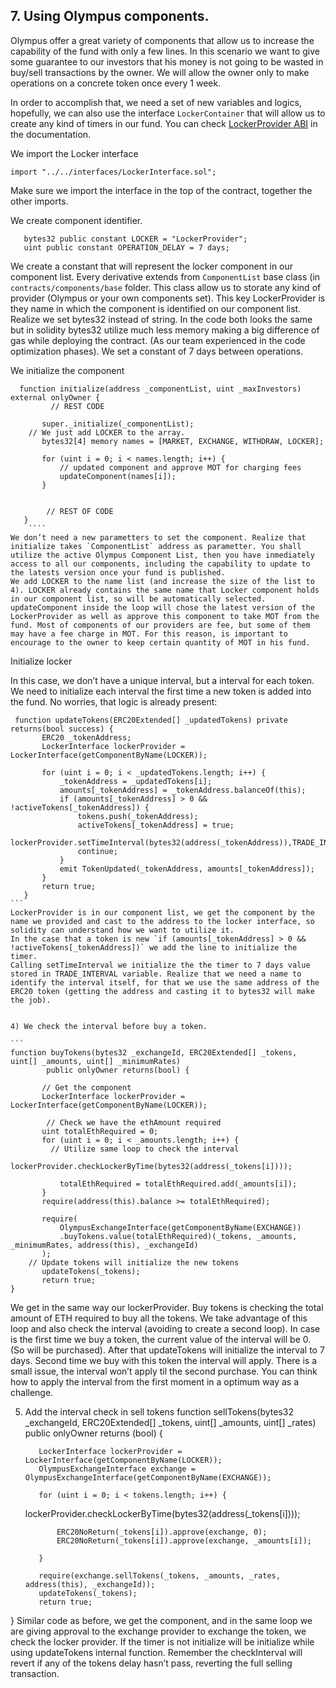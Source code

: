 ## 7. Using Olympus components.

Olympus offer a great variety of components that allow us to increase the capability of the fund with only a few lines. In this scenario we want to give some guarantee to our investors that his money is not going to be wasted in buy/sell transactions by the owner. We will allow the owner only to make operations on a concrete token once every 1 week.

In order to accomplish that, we need a set of new variables and logics, hopefully, we can also use the interface `LockerContainer` that will allow us to create any kind of timers in our fund. You can check [LockerProvider ABI](http://broken-link) in the documentation.

We import the Locker interface

```
import "../../interfaces/LockerInterface.sol";
```

Make sure we import the interface in the top of the contract, together the other imports.

We create component identifier.

```
   bytes32 public constant LOCKER = "LockerProvider";
   uint public constant OPERATION_DELAY = 7 days;
```

We create a constant that will represent the locker component in our component list. Every derivative extends from `ComponentList` base class (in `contracts/components/base` folder. This class allow us to storate any kind of provider (Olympus or your own components set). This key LockerProvider is they name in which the component is identified on our component list.
Realize we set bytes32 instead of string. In the code both looks the same but in solidity bytes32 utilize much less memory making a big difference of gas while deploying the contract. (As our team experienced in the code optimization phases).
We set a constant of 7 days between operations.

We initialize the component

`````
  function initialize(address _componentList, uint _maxInvestors) external onlyOwner {
     	 // REST CODE

       super._initialize(_componentList);
	// We just add LOCKER to the array.
       bytes32[4] memory names = [MARKET, EXCHANGE, WITHDRAW, LOCKER];

       for (uint i = 0; i < names.length; i++) {
           // updated component and approve MOT for charging fees
           updateComponent(names[i]);
       }


        // REST OF CODE
   }
	````
We don’t need a new parametters to set the component. Realize that initialize takes `ComponentList` address as parametter. You shall utilize the active Olympus Component List, then you have inmediately access to all our components, including the capability to update to the latests version once your fund is published.
We add LOCKER to the name list (and increase the size of the list to 4). LOCKER already contains the same name that Locker component holds in our component list, so will be automatically selected.
updateComponent inside the loop will chose the latest version of the LockerProvider as well as approve this component to take MOT from the fund. Most of components of our providers are fee, but some of them may have a fee charge in MOT. For this reason, is important to encourage to the owner to keep certain quantity of MOT in his fund.
`````

Initialize locker

In this case, we don’t have a unique interval, but a interval for each token. We need to initialize each interval the first time a new token is added into the fund. No worries, that logic is already present:

````
 function updateTokens(ERC20Extended[] _updatedTokens) private returns(bool success) {
       ERC20 _tokenAddress;
       LockerInterface lockerProvider = LockerInterface(getComponentByName(LOCKER));

       for (uint i = 0; i < _updatedTokens.length; i++) {
           _tokenAddress = _updatedTokens[i];
           amounts[_tokenAddress] = _tokenAddress.balanceOf(this);
           if (amounts[_tokenAddress] > 0 && !activeTokens[_tokenAddress]) {
               tokens.push(_tokenAddress);
               activeTokens[_tokenAddress] = true;
               lockerProvider.setTimeInterval(bytes32(address(_tokenAddress)),TRADE_INTERVAL);
               continue;
           }
           emit TokenUpdated(_tokenAddress, amounts[_tokenAddress]);
       }
       return true;
   }
```
LockerProvider is in our component list, we get the component by the name we provided and cast to the address to the locker interface, so solidity can understand how we want to utilize it.
In the case that a token is new `if (amounts[_tokenAddress] > 0 && !activeTokens[_tokenAddress])` we add the line to initialize the timer.
Calling setTimeInterval we initialize the the timer to 7 days value stored in TRADE_INTERVAL variable. Realize that we need a name to identify the interval itself, for that we use the same address of the ERC20 token (getting the address and casting it to bytes32 will make the job).


4) We check the interval before buy a token.

```
function buyTokens(bytes32 _exchangeId, ERC20Extended[] _tokens, uint[] _amounts, uint[] _minimumRates)
        public onlyOwner returns(bool) {

       // Get the component
       LockerInterface lockerProvider = LockerInterface(getComponentByName(LOCKER));

        // Check we have the ethAmount required
       uint totalEthRequired = 0;
       for (uint i = 0; i < _amounts.length; i++) {
  	     // Utilize same loop to check the interval
            lockerProvider.checkLockerByTime(bytes32(address(_tokens[i])));

           totalEthRequired = totalEthRequired.add(_amounts[i]);
       }
       require(address(this).balance >= totalEthRequired);

       require(
           OlympusExchangeInterface(getComponentByName(EXCHANGE))
           .buyTokens.value(totalEthRequired)(_tokens, _amounts, _minimumRates, address(this), _exchangeId)
       );
	// Update tokens will initialize the new tokens
       updateTokens(_tokens);
       return true;
}
````

We get in the same way our lockerProvider.
Buy tokens is checking the total amount of ETH required to buy all the tokens. We take advantage of this loop and also check the interval (avoiding to create a second loop).
In case is the first time we buy a token, the current value of the interval will be 0. (So will be purchased). After that updateTokens will initialize the interval to 7 days. Second time we buy with this token the interval will apply.
There is a small issue, the interval won’t apply til the second purchase. You can think how to apply the interval from the first moment in a optimum way as a challenge.

5.  Add the interval check in sell tokens
    function sellTokens(bytes32 \_exchangeId, ERC20Extended[] \_tokens, uint[] \_amounts, uint[] \_rates)
    public onlyOwner returns (bool) {

           LockerInterface lockerProvider = LockerInterface(getComponentByName(LOCKER));
           OlympusExchangeInterface exchange = OlympusExchangeInterface(getComponentByName(EXCHANGE));

           for (uint i = 0; i < tokens.length; i++) {

    lockerProvider.checkLockerByTime(bytes32(address(\_tokens[i])));

               ERC20NoReturn(_tokens[i]).approve(exchange, 0);
               ERC20NoReturn(_tokens[i]).approve(exchange, _amounts[i]);

           }

           require(exchange.sellTokens(_tokens, _amounts, _rates, address(this), _exchangeId));
           updateTokens(_tokens);
           return true;

}
Similar code as before, we get the component, and in the same loop we are giving approval to the exchange provider to exchange the token, we check the locker provider.
If the timer is not initialize will be initialize while using updateTokens internal function.
Remember the checkInterval will revert if any of the tokens delay hasn’t pass, reverting the full selling transaction.
